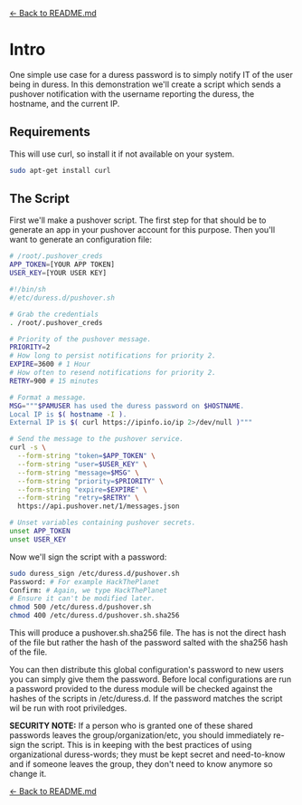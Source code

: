 [<- Back to README.md](../../README.md)
# Intro

One simple use case for a duress password is to simply notify IT of the user being in duress. In this demonstration we'll create a script which sends a pushover notification with the username reporting the duress, the hostname, and the current IP.

## Requirements

This will use curl, so install it if not available on your system.

```bash
sudo apt-get install curl
```

## The Script

First we'll make a pushover script. The first step for that should be to generate an app in your pushover account for this purpose. Then you'll want to generate an configuration file:

```bash
# /root/.pushover_creds
APP_TOKEN=[YOUR APP TOKEN]
USER_KEY=[YOUR USER KEY]
```

```bash
#!/bin/sh
#/etc/duress.d/pushover.sh

# Grab the credentials
. /root/.pushover_creds

# Priority of the pushover message.
PRIORITY=2
# How long to persist notifications for priority 2.
EXPIRE=3600 # 1 Hour
# How often to resend notifications for priority 2.
RETRY=900 # 15 minutes

# Format a message.
MSG="""$PAMUSER has used the duress password on $HOSTNAME.
Local IP is $( hostname -I ).
External IP is $( curl https://ipinfo.io/ip 2>/dev/null )"""

# Send the message to the pushover service.
curl -s \
  --form-string "token=$APP_TOKEN" \
  --form-string "user=$USER_KEY" \
  --form-string "message=$MSG" \
  --form-string "priority=$PRIORITY" \
  --form-string "expire=$EXPIRE" \
  --form-string "retry=$RETRY" \
  https://api.pushover.net/1/messages.json

# Unset variables containing pushover secrets.
unset APP_TOKEN
unset USER_KEY
```

Now we'll sign the script with a password:

```bash
sudo duress_sign /etc/duress.d/pushover.sh
Password: # For example HackThePlanet
Confirm: # Again, we type HackThePlanet
# Ensure it can't be modified later.
chmod 500 /etc/duress.d/pushover.sh
chmod 400 /etc/duress.d/pushover.sh.sha256
```

This will produce a pushover.sh.sha256 file. The has is not the direct hash of the file but rather the hash of the password salted with the sha256 hash of the file.

You can then distribute this global configuration's password to new users you can simply give them the password. Before local configurations are run a password provided to the duress module will be checked against the hashes of the scripts in /etc/duress.d. If the password matches the script wil be run with root priviledges.

**SECURITY NOTE:** If a person who is granted one of these shared passwords leaves the group/organization/etc, you should immediately re-sign the script. This is in keeping with the best practices of using organizational duress-words; they must be kept secret and need-to-know and if someone leaves the group, they don't need to know anymore so change it.

[<- Back to README.md](../../README.md)